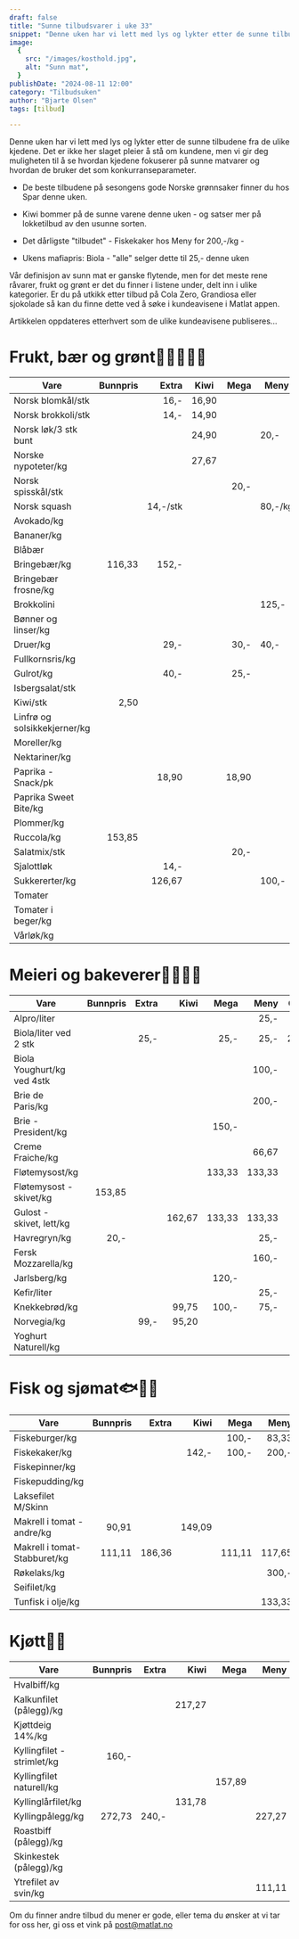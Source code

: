 ```yaml
---
draft: false
title: "Sunne tilbudsvarer i uke 33"
snippet: "Denne uken har vi lett med lys og lykter etter de sunne tilbudene fra de ulike kjedene. Det er ikke her slaget pleier å stå om kundene, men vi gir deg muligheten til å se hvordan kjedene fokuserer på sunne matvarer og hvordan de bruker det som konkurranseparameter."
image:
  {
    src: "/images/kosthold.jpg",
    alt: "Sunn mat",
  }
publishDate: "2024-08-11 12:00"
category: "Tilbudsuken"
author: "Bjarte Olsen"
tags: [tilbud]

---
```


Denne uken har vi lett med lys og lykter etter de sunne tilbudene fra de ulike kjedene. Det er ikke her slaget pleier å stå om kundene, men vi gir deg muligheten til å se hvordan kjedene fokuserer på sunne matvarer og hvordan de bruker det som konkurranseparameter.

- De beste tilbudene på sesongens gode Norske grønnsaker finner du hos Spar denne uken.

- Kiwi bommer på de sunne varene denne uken - og satser mer på lokketilbud av den usunne sorten.

- Det dårligste "tilbudet" - Fiskekaker hos Meny for 200,-/kg - 

- Ukens mafiapris: Biola - "alle" selger dette til 25,- denne uken

Vår definisjon av sunn mat er ganske flytende, men for det meste rene råvarer, frukt og grønt er det du finner i listene under, delt inn i ulike kategorier. Er du på utkikk etter tilbud på Cola Zero, Grandiosa eller sjokolade så kan du finne dette ved å søke i kundeavisene i Matlat appen.

Artikkelen oppdateres etterhvert som de ulike kundeavisene publiseres...

# Frukt, bær og grønt🫛🥕🥒🥔🍅

| Vare                         | Bunnpris | Extra    | Kiwi  | Mega  | Meny    | OBS    | Rema   | Spar   |
| ---------------------------- | --------:| --------:| ----- | -----:| ------- | ------:| ------:| ------:|
| Norsk blomkål/stk            |          | 16,-     | 16,90 |       |         |        |        | 15,90  |
| Norsk brokkoli/stk           |          | 14,-     | 14,90 |       |         |        |        | 13,90  |
| Norsk løk/3 stk bunt         |          |          | 24,90 |       | 20,-    |        |        |        |
| Norske nypoteter/kg          |          |          | 27,67 |       |         |        |        | 23,37  |
| Norsk spisskål/stk           |          |          |       | 20,-  |         | 20,-   |        | 20,-   |
| Norsk squash                 |          | 14,-/stk |       |       | 80,-/kg |        |        |        |
| Avokado/kg                   |          |          |       |       |         |        | 65,40  |        |
| Bananer/kg                   |          |          |       |       |         | 19,90  |        | 20,-   |
| Blåbær                       |          |          |       |       |         | 124,75 | 159,20 |        |
| Bringebær/kg                 | 116,33   | 152,-    |       |       |         |        |        |        |
| Bringebær frosne/kg          |          |          |       |       |         |        |        | 75,-   |
| Brokkolini                   |          |          |       |       | 125,-   |        |        |        |
| Bønner og linser/kg          |          |          |       |       |         |        |        | 23,62  |
| Druer/kg                     |          | 29,-     |       | 30,-  | 40,-    |        | 39,90  | 59,80  |
| Fullkornsris/kg              |          |          |       |       |         |        |        | 30,-   |
| Gulrot/kg                    |          | 40,-     |       | 25,-  |         | 39,60  |        | 25,-   |
| Isbergsalat/stk              |          |          |       |       |         |        |        | 10,-   |
| Kiwi/stk                     | 2,50     |          |       |       |         |        |        |        |
| Linfrø og solsikkekjerner/kg |          |          |       |       |         |        |        | 57,14  |
| Moreller/kg                  |          |          |       |       |         |        | 99,-   |        |
| Nektariner/kg                |          |          |       |       |         |        | 20,93  |        |
| Paprika - Snack/pk           |          | 18,90    |       | 18,90 |         |        | 19,90  | 18,90  |
| Paprika Sweet Bite/kg        |          |          |       |       |         |        | 99,33  |        |
| Plommer/kg                   |          |          |       |       |         |        | 39,90  |        |
| Ruccola/kg                   | 153,85   |          |       |       |         |        |        |        |
| Salatmix/stk                 |          |          |       | 20,-  |         |        |        | 20,-   |
| Sjalottløk                   |          | 14,-     |       |       |         |        |        |        |
| Sukkererter/kg               |          | 126,67   |       |       | 100,-   | 166,-  |        | 100,-  |
| Tomater                      |          |          |       |       |         |        | 32,83  |        |
| Tomater i beger/kg           |          |          |       |       |         |        |        | 114,20 |
| Vårløk/kg                    |          |          |       |       |         |        | 166,-  |        |

# Meieri og bakeverer🍞🥐🥛🧀

| Vare                       | Bunnpris | Extra | Kiwi   | Mega   | Meny   | OBS  | Rema   | Spar   |
| -------------------------- | --------:| -----:| ------:| ------:| ------:| ----:| ------:| ------:|
| Alpro/liter                |          |       |        |        | 25,-   |      |        |        |
| Biola/liter ved 2 stk      |          | 25,-  |        | 25,-   | 25,-   | 25,- |        |        |
| Biola Youghurt/kg ved 4stk |          |       |        |        | 100,-  |      |        |        |
| Brie de Paris/kg           |          |       |        |        | 200,-  |      |        |        |
| Brie - President/kg        |          |       |        | 150,-  |        |      |        |        |
| Creme Fraiche/kg           |          |       |        |        | 66,67  |      |        |        |
| Fløtemysost/kg             |          |       |        | 133,33 | 133,33 |      |        | 133,33 |
| Fløtemysost - skivet/kg    | 153,85   |       |        |        |        |      |        |        |
| Gulost - skivet, lett/kg   |          |       | 162,67 | 133,33 | 133,33 |      |        | 133,33 |
| Havregryn/kg               | 20,-     |       |        |        | 25,-   |      |        |        |
| Fersk Mozzarella/kg        |          |       |        |        | 160,-  |      |        |        |
| Jarlsberg/kg               |          |       |        | 120,-  |        |      |        |        |
| Kefir/liter                |          |       |        |        | 25,-   |      |        |        |
| Knekkebrød/kg              |          |       | 99,75  | 100,-  | 75,-   |      | 173,48 |        |
| Norvegia/kg                |          | 99,-  | 95,20  |        |        |      |        |        |
| Yoghurt Naturell/kg        |          |       |        |        |        |      | 32,24  |        |

# Fisk og sjømat🐟🦀🐚

| Vare                         | Bunnpris | Extra  | Kiwi   | Mega   | Meny   | OBS    | Rema   | Spar  |
| ---------------------------- | --------:| ------:| ------:| ------:| ------:| ------:| ------:| -----:|
| Fiskeburger/kg               |          |        |        | 100,-  | 83,33  |        | 102,05 |       |
| Fiskekaker/kg                |          |        | 142,-  | 100,-  | 200,-  | 108,91 | 64,94  | 60,-  |
| Fiskepinner/kg               |          |        |        |        |        |        | 133,-  | 66,67 |
| Fiskepudding/kg              |          |        |        |        |        |        | 72,55  |       |
| Laksefilet M/Skinn           |          |        |        |        |        |        | 199,60 |       |
| Makrell i tomat - andre/kg   | 90,91    |        | 149,09 |        |        |        | 111,11 |       |
| Makrell i tomat-Stabburet/kg | 111,11   | 186,36 |        | 111,11 | 117,65 |        |        |       |
| Røkelaks/kg                  |          |        |        |        | 300,-  |        |        | 300,- |
| Seifilet/kg                  |          |        |        |        |        |        | 79,90  |       |
| Tunfisk i olje/kg            |          |        |        |        | 133,33 |        |        |       |

# Kjøtt🌭🥩

| Vare                       | Bunnpris | Extra | Kiwi   | Mega   | Meny   | OBS   | Rema   | Spar   |
| -------------------------- | --------:| -----:| ------:| ------:| ------:| -----:| ------:| ------:|
| Hvalbiff/kg                |          |       |        |        |        |       | 247,50 |        |
| Kalkunfilet (pålegg)/kg    |          |       | 217,27 |        |        |       |        |        |
| Kjøttdeig 14%/kg           |          |       |        |        |        | 125,- |        |        |
| Kyllingfilet - strimlet/kg | 160,-    |       |        |        |        |       | 199,78 |        |
| Kyllingfilet naturell/kg   |          |       |        | 157,89 |        |       |        |        |
| Kyllinglårfilet/kg         |          |       | 131,78 |        |        |       |        |        |
| Kyllingpålegg/kg           | 272,73   | 240,- |        |        | 227,27 |       |        |        |
| Roastbiff (pålegg)/kg      |          |       |        |        |        |       |        | 333,33 |
| Skinkestek (pålegg)/kg     |          |       |        |        |        |       |        | 333,33 |
| Ytrefilet av svin/kg       |          |       |        |        | 111,11 |       |        |        |

Om du finner andre tilbud du mener er gode, eller tema du ønsker at vi tar for oss her, gi oss et vink på post@matlat.no
